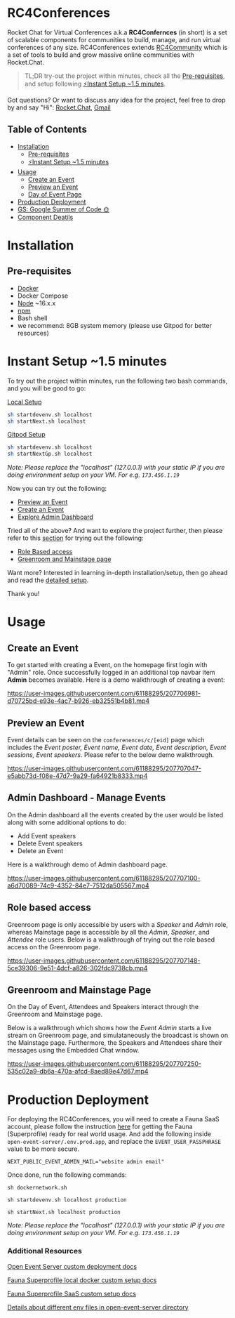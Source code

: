 # RC4Conferences

Rocket Chat for Virtual Conferences a.k.a __RC4Confernces__ (in short) is a set of scalable components for communities to build, manage, and run virtual conferences of any size. RC4Conferences extends [RC4Community](https://github.com/RocketChat/RC4Community) which is a set of tools to build and grow massive online communities with Rocket.Chat.

> TL;DR try-out the project within minutes, check all the [Pre-requisites](#pre-requisites), and setup following [⚡Instant Setup ~1.5 minutes](#instant-setup-15-minutes).

Got questions? Or want to discuss any idea for the project, feel free to drop by and say "Hi": [Rocket.Chat](https://open.rocket.chat/direct/evan.shu), [Gmail](mailto:sdevanshu90@gmail.com)

## Table of Contents

- [ Installation](#installation)
    - [Pre-requisites](#pre-requisites)
    - [⚡Instant Setup ~1.5 minutes](#instant-setup-15-minutes-⚡)
- [Usage](#usage)
    - [Create an Event](#create-an-event)
    - [Preview an Event](#preview-an-event)
    - [Day of Event Page](#greenroom-and-mainstage-page)
- [Production Deployment](#production-deployment)
- [GS: Google Summer of Code 🌞](https://github.com/RocketChat/RC4Conferences/wiki/Google-Summer-of-Code)
- [Component Deatils](https://github.com/RocketChat/RC4Conferences/wiki)


# Installation

## Pre-requisites
- [Docker](https://docs.docker.com/desktop/install/linux-install/)
- Docker Compose
- [Node](https://docs.npmjs.com/downloading-and-installing-node-js-and-npm) ~16.x.x
- [npm](https://docs.npmjs.com/downloading-and-installing-node-js-and-npm) 
- Bash shell
- we recommend: 8GB system memory (please use Gitpod for better resources)

# Instant Setup ~1.5 minutes
To try out the project within minutes, run the following two bash commands, and you will be good to go:

<ins>Local Setup</ins>
```bash
sh startdevenv.sh localhost
sh startNext.sh localhost
```
<ins>Gitpod Setup</ins>
```bash
sh startdevenv.sh localhost
sh startNextGp.sh localhost
```
_Note: Please replace the "localhost" (127.0.0.1) with your static IP if you are doing environment setup on your VM. For e.g. `173.456.1.19`_

Now you can try out the following:
- [Preview an Event](#preview-an-event)
- [Create an Event](#create-an-event)
- [Explore Admin Dashboard](#admin-dashboard---manage-events)

Tried all of the above? And want to explore the project further, then please refer to this [section](./docs/conferences/dayofevent/README.md) for trying out the following:

- [Role Based access](#role-based-access)
- [Greenroom and Mainstage page](#greenroom-and-mainstage-page)

Want more? Interested in learning in-depth installation/setup, then go ahead and read the [detailed setup](./docs/conferences/README.md). 

Thank you!

# Usage

## Create an Event
To get started with creating a Event, on the homepage first login with "Admin" role. Once successfully logged in an additional top navbar item __Admin__ becomes available.
Here is a demo walkthrough of creating a event:

https://user-images.githubusercontent.com/61188295/207706981-d70725bd-e93e-4ac7-b926-eb32551b4b81.mp4


## Preview an Event

Event details can be seen on the `conferenences/c/[eid]` page which includes the _Event poster, Event name, Event date, Event description, Event sessions, Event speakers_. Please refer to the below demo walkthrough.

https://user-images.githubusercontent.com/61188295/207707047-e5abb73d-f08e-47d7-9a29-fa64921b8333.mp4


## Admin Dashboard - Manage Events
On the Admin dashboard all the events created by the user would be listed along with some additional options to do:
- Add Event speakers
- Delete Event speakers
- Delete an Event

Here is a walkthrough demo of Admin dashboard page.

https://user-images.githubusercontent.com/61188295/207707100-a6d70089-74c9-4352-84e7-7512da505567.mp4



## Role based access
Greenroom page is only accessible by users with a _Speaker_ and _Admin_ role, whereas Mainstage page is accessible by all the _Admin_, _Speaker_, and _Attendee_ role users.
Below is a walkthrough of trying out the role based access on the Greenroom page.

https://user-images.githubusercontent.com/61188295/207707148-5ce39306-9e51-4dcf-a826-302fdc9738cb.mp4


## Greenroom and Mainstage Page
On the Day of Event, Attendees and Speakers interact through the Greenroom and Mainstage page.

Below is a walkthrough which shows how the _Event Admin_ starts a live stream on Greenroom page, and simulataneously the broadcast is shown on the Mainstage page.
Furthermore, the Speakers and Attendees share their messages using the Embedded Chat window.

https://user-images.githubusercontent.com/61188295/207707250-535c02a9-db6a-470a-afcd-8aed89e47d67.mp4

# Production Deployment

For deploying the RC4Conferences, you will need to create a Fauna SaaS account, please follow the instruction [here](./superprofile/cloud/README.md) for getting the Fauna (Superprofile) ready for real world usage.
And add the following inside `open-event-server/.env.prod.app`, and replace the `EVENT_USER_PASSPHRASE` value to be more secure.
```
NEXT_PUBLIC_EVENT_ADMIN_MAIL="website admin email"
```
Once done, run the following commands:
```
sh dockernetwork.sh

sh startdevenv.sh localhost production

sh startNext.sh localhost production
```

_Note: Please replace the "localhost" (127.0.0.1) with your static IP if you are doing environment setup on your VM. For e.g. `173.456.1.19`_


### Additional Resources
[Open Event Server custom deployment docs](./open-event-server/README.md)

[Fauna Superprofile local docker custom setup docs](./superprofile/README.md)

[Fauna Superprofile SaaS custom setup docs](./superprofile/cloud/README.md)

[Details about different env files in open-event-server directory](./open-event-server/README.md#details-about-different-env-files)
